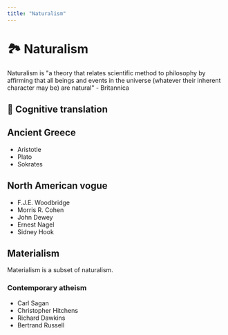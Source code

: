 ```yaml
---
title: "Naturalism"
---
```


# 🏞 Naturalism

Naturalism is "a theory that relates scientific method to philosophy by affirming that all beings and events in the universe (whatever their inherent character may be) are natural" - Britannica

## 🧠 Cognitive translation




## Ancient Greece
- Aristotle
- Plato
- Sokrates

## North American vogue
- F.J.E. Woodbridge
- Morris R. Cohen
- John Dewey
- Ernest Nagel
- Sidney Hook

## Materialism

Materialism is a subset of naturalism.

### Contemporary atheism
- Carl Sagan
- Christopher Hitchens
- Richard Dawkins
- Bertrand Russell

